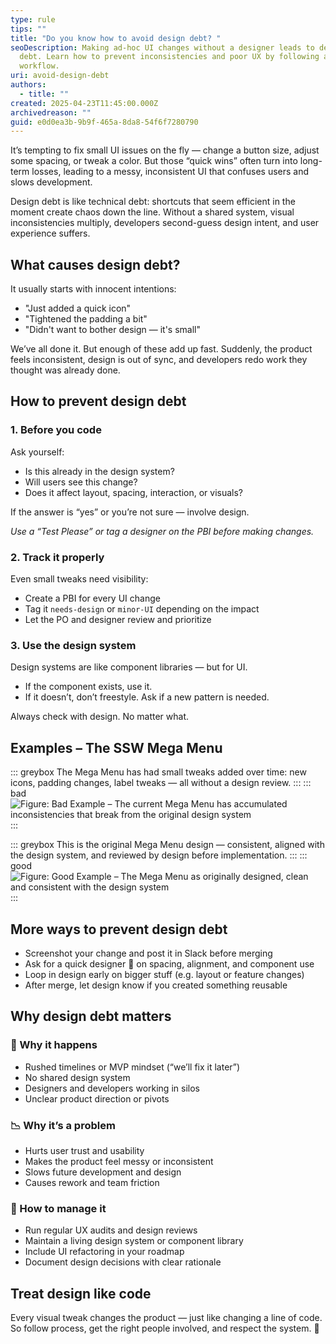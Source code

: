 ```yaml
---
type: rule
tips: ""
title: "Do you know how to avoid design debt? "
seoDescription: Making ad-hoc UI changes without a designer leads to design
  debt. Learn how to prevent inconsistencies and poor UX by following a better
  workflow.
uri: avoid-design-debt
authors:
  - title: ""
created: 2025-04-23T11:45:00.000Z
archivedreason: ""
guid: e0d0ea3b-9b9f-465a-8da8-54f6f7280790
---
```


It’s tempting to fix small UI issues on the fly — change a button size, adjust some spacing, or tweak a color. But those “quick wins” often turn into long-term losses, leading to a messy, inconsistent UI that confuses users and slows development.

<!--endintro-->

Design debt is like technical debt: shortcuts that seem efficient in the moment create chaos down the line. Without a shared system, visual inconsistencies multiply, developers second-guess design intent, and user experience suffers.

## What causes design debt?

It usually starts with innocent intentions:

- "Just added a quick icon"
- "Tightened the padding a bit"
- "Didn't want to bother design — it's small"

We’ve all done it. But enough of these add up fast. Suddenly, the product feels inconsistent, design is out of sync, and developers redo work they thought was already done.

## How to prevent design debt

### 1. Before you code

Ask yourself:

- Is this already in the design system?
- Will users see this change?
- Does it affect layout, spacing, interaction, or visuals?

If the answer is “yes” or you’re not sure — involve design.

*Use a “Test Please” or tag a designer on the PBI before making changes.*

### 2. Track it properly

Even small tweaks need visibility:

- Create a PBI for every UI change
- Tag it `needs-design` or `minor-UI` depending on the impact
- Let the PO and designer review and prioritize

### 3. Use the design system

Design systems are like component libraries — but for UI.

- If the component exists, use it.
- If it doesn’t, don’t freestyle. Ask if a new pattern is needed.

Always check with design. No matter what.

## Examples – The SSW Mega Menu

::: greybox
The Mega Menu has had small tweaks added over time: new icons, padding changes, label tweaks — all without a design review.
:::
::: bad
![Figure: Bad Example – The current Mega Menu has accumulated inconsistencies that break from the original design system](https://example.com/images/ssw-mega-menu-current.jpg)
:::

::: greybox
This is the original Mega Menu design — consistent, aligned with the design system, and reviewed by design before implementation.
:::
::: good
![Figure: Good Example – The Mega Menu as originally designed, clean and consistent with the design system](https://example.com/images/ssw-mega-menu-original.jpg)
:::

## More ways to prevent design debt

- Screenshot your change and post it in Slack before merging
- Ask for a quick designer 👀 on spacing, alignment, and component use
- Loop in design early on bigger stuff (e.g. layout or feature changes)
- After merge, let design know if you created something reusable

## Why design debt matters

### 🚨 Why it happens

- Rushed timelines or MVP mindset (“we’ll fix it later”)
- No shared design system
- Designers and developers working in silos
- Unclear product direction or pivots

### 📉 Why it’s a problem

- Hurts user trust and usability
- Makes the product feel messy or inconsistent
- Slows future development and design
- Causes rework and team friction

### 🧹 How to manage it

- Run regular UX audits and design reviews
- Maintain a living design system or component library
- Include UI refactoring in your roadmap
- Document design decisions with clear rationale

## Treat design like code

Every visual tweak changes the product — just like changing a line of code. So follow process, get the right people involved, and respect the system. 🤖
